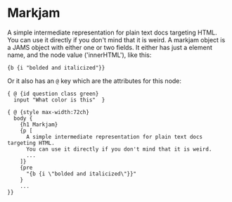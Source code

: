 
# Markjam


A simple intermediate representation for plain text docs targeting HTML.
You can use it directly if you don't mind that it is weird.
A markjam object is a JAMS object with either one or two fields.
It either has just a element name, and the node value ('innerHTML'), like this:

```
{b {i "bolded and italicized"}}
```

Or it also has an `@` key which are the attributes for this node:

```
{ @ {id question class green}
  input "What color is this"  }
```


```
{ @ {style max-width:72ch}
  body {
    {h1 Markjam}
    {p [
      A simple intermediate representation for plain text docs targeting HTML.
      You can use it directly if you don't mind that it is weird.
      ...
    ]}
    {pre
      "{b {i \"bolded and italicized\"}}"
    }
    ...
}}
```